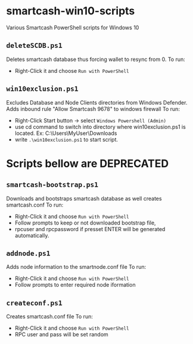 # smartcash-win10-scripts
Various Smartcash PowerShell scripts for Windows 10

## `deleteSCDB.ps1`
Deletes smartcash database thus forcing wallet to resync from 0.
To run:
- Right-Click it and choose `Run with PowerShell`

## `win10exclusion.ps1`
Excludes Database and Node Clients directories from Windows Defender.
Adds inbound rule "Allow Smartcash 9678" to windows firewall
To run:
- Right-Click Start button -> select `Windows Powershell (Admin)`
- use cd command to switch into directory where win10exclusion.ps1 is located. Ex: C:\Users\MyUser\Downloads
- write `.\win10exclusion.ps1` to start script.

# Scripts bellow are DEPRECATED

## `smartcash-bootstrap.ps1`
Downloads and bootstraps smartcash database as well creates smartcash.conf
To run:
- Right-Click it and choose `Run with PowerShell`
- Follow prompts to keep or not downloaded bootstrap file,
- rpcuser and rpcpassword if presset ENTER will be generated automatically.

## `addnode.ps1`
Adds node information to the smartnode.conf file
To run:
- Right-Click it and choose `Run with PowerShell`
- Follow prompts to enter required node iformation

## `createconf.ps1`
Creates smartcash.conf file
To run:
- Right-Click it and choose `Run with PowerShell`
- RPC user and pass will be set random
